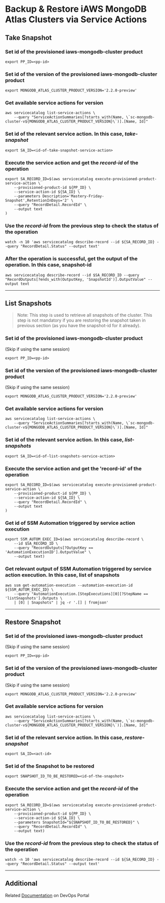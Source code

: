 # Backup & Restore iAWS MongoDB Atlas Clusters via Service Actions

## Take Snapshot

### Set id of the provisioned iaws-mongodb-cluster product
```terminal
export PP_ID=<pp-id>
```

### Set id of the version of the provisioned iaws-mongodb-cluster product
```terminal
export MONGODB_ATLAS_CLUSTER_PRODUCT_VERSION='2.2.0-preview'
```

### Get available service actions for version
```terminal
aws servicecatalog list-service-actions \
    --query "ServiceActionSummaries[?starts_with(Name, \`sc-mongodb-cluster-v${MONGODB_ATLAS_CLUSTER_PRODUCT_VERSION}\`)].[Name, Id]"
```

### Set id of the relevant service action. In this case, *take-snapshot*
```terminal
export SA_ID=<id-of-take-snapshot-service-action>
```

### Execute the service action and get the *record-id* of the operation
```terminal
export SA_RECORD_ID=$(aws servicecatalog execute-provisioned-product-service-action \
    --provisioned-product-id ${PP_ID} \
    --service-action-id ${SA_ID} \
    --parameters Description='Mastery-Friday-Snapshot',RetentionInDays='2' \
    --query "RecordDetail.RecordId" \
    --output text
)
```

### Use the *record-id* from the previous step to check the status of the operation
```terminal
watch -n 10 'aws servicecatalog describe-record --id ${SA_RECORD_ID} --query "RecordDetail.Status" --output text'
```

### After the operation is successful, get the output of the operation. In this case, snapshot-id 
```terminal
aws servicecatalog describe-record --id $SA_RECORD_ID --query "RecordOutputs[?ends_with(OutputKey, 'SnapshotId')].OutputValue" --output text
```

---

## List Snapshots
> Note: This step is used to retrieve all snapshots of the cluster. This step is not mandatory if you are restoring the snapshot taken in previous section (as you have the snapshot-id for it already).

### Set id of the provisioned iaws-mongodb-cluster product 
(Skip if using the same session)

```terminal
export PP_ID=<pp-id>
```

### Set id of the version of the provisioned iaws-mongodb-cluster product 
(Skip if using the same session)

```terminal
export MONGODB_ATLAS_CLUSTER_PRODUCT_VERSION='2.2.0-preview'
```

### Get available service actions for version
```terminal
aws servicecatalog list-service-actions \
    --query "ServiceActionSummaries[?starts_with(Name, \`sc-mongodb-cluster-v${MONGODB_ATLAS_CLUSTER_PRODUCT_VERSION}\`)].[Name, Id]"
```

### Set id of the relevant service action. In this case, *list-snapshots*
```terminal
export SA_ID=<id-of-list-snapshots-service-action>
```

### Execute the service action and get the 'record-id' of the operation
```terminal
export SA_RECORD_ID=$(aws servicecatalog execute-provisioned-product-service-action \
    --provisioned-product-id ${PP_ID} \
    --service-action-id ${SA_ID} \
    --query "RecordDetail.RecordId" \
    --output text
)
```

### Get id of SSM Automation triggered by service action execution
```terminal
export SSM_AUTOM_EXEC_ID=$(aws servicecatalog describe-record \
    --id $SA_RECORD_ID \
    --query "RecordOutputs[?OutputKey == 'AutomationExecutionID'].OutputValue" \
    --output text)
```

### Get relevant output of SSM Automation triggered by service action execution. In this case, list of snapshots
```terminal
aws ssm get-automation-execution --automation-execution-id ${SSM_AUTOM_EXEC_ID} \
    --query "AutomationExecution.[StepExecutions][0][?StepName == 'listSnapshots'].Outputs \
    | [0] | Snapshots" | jq -r '.[] | fromjson'
```

---

## Restore Snapshot

### Set id of the provisioned iaws-mongodb-cluster product 
(Skip if using the same session)

```terminal
export PP_ID=<pp-id>
```

### Set id of the version of the provisioned iaws-mongodb-cluster product 
(Skip if using the same session)

```terminal
export MONGODB_ATLAS_CLUSTER_PRODUCT_VERSION='2.2.0-preview'
```

### Get available service actions for version
```terminal
aws servicecatalog list-service-actions \
    --query "ServiceActionSummaries[?starts_with(Name, \`sc-mongodb-cluster-v${MONGODB_ATLAS_CLUSTER_PRODUCT_VERSION}\`)].[Name, Id]"
```

### Set id of the relevant service action. In this case, *restore-snapshot*
```terminal
export SA_ID=<act-id>
```

### Set id of the Snapshot to be restored
```terminal
export SNAPSHOT_ID_TO_BE_RESTORED=<id-of-the-snapshot>
```

### Execute the service action and get the *record-id* of the operation
```terminal
export SA_RECORD_ID=$(aws servicecatalog execute-provisioned-product-service-action \
    --provisioned-product-id ${PP_ID} \
    --service-action-id ${SA_ID} \
    --parameters SnapshotId="${SNAPSHOT_ID_TO_BE_RESTORED}" \
    --query "RecordDetail.RecordId" \
    --output text)
```

### Use the *record-id* from the previous step to check the status of the operation
```terminal
watch -n 10 'aws servicecatalog describe-record --id ${SA_RECORD_ID} --query "RecordDetail.Status" --output text'
```
---

## Additional

Related [Documentation](https://devops.swisscom.com/docs/iaws/services/iaws-product-mongodb-cluster/index.html#service-actions-v210) on DevOps Portal